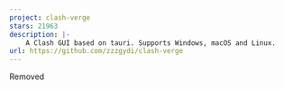 ```yaml
---
project: clash-verge
stars: 21963
description: |-
    A Clash GUI based on tauri. Supports Windows, macOS and Linux.
url: https://github.com/zzzgydi/clash-verge
---
```


Removed


